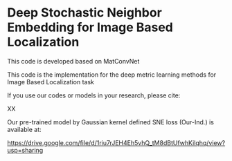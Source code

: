 
# Deep Stochastic Neighbor Embedding for Image Based Localization

This code is developed based on MatConvNet

This code is the implementation for the deep metric learning methods for Image Based Localization task 

If you use our codes or models in your research, please cite:

XX

Our pre-trained model by Gaussian kernel defined SNE loss (Our-Ind.) is available at:

https://drive.google.com/file/d/1riu7rJEH4Eh5vhQ_tM8dBtUfwhKilqhq/view?usp=sharing

